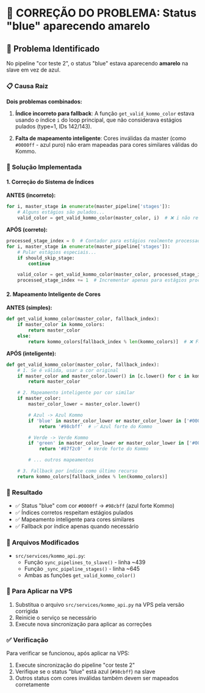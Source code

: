 # 🎨 CORREÇÃO DO PROBLEMA: Status "blue" aparecendo amarelo

## 🚨 Problema Identificado

No pipeline "cor teste 2", o status "blue" estava aparecendo **amarelo** na slave em vez de azul.

### 📋 Causa Raiz

**Dois problemas combinados:**

1. **Índice incorreto para fallback**: A função `get_valid_kommo_color` estava usando o índice `i` do loop principal, que não considerava estágios pulados (type=1, IDs 142/143).

2. **Falta de mapeamento inteligente**: Cores inválidas da master (como `#0000ff` - azul puro) não eram mapeadas para cores similares válidas do Kommo.

### 🔧 Solução Implementada

#### 1. **Correção do Sistema de Índices**

**ANTES (incorreto):**

```python
for i, master_stage in enumerate(master_pipeline['stages']):
    # Alguns estágios são pulados...
    valid_color = get_valid_kommo_color(master_color, i)  # ❌ i não reflete estágios processados
```

**APÓS (correto):**

```python
processed_stage_index = 0  # Contador para estágios realmente processados
for i, master_stage in enumerate(master_pipeline['stages']):
    # Pular estágios especiais...
    if should_skip_stage:
        continue

    valid_color = get_valid_kommo_color(master_color, processed_stage_index)  # ✅ Índice correto
    processed_stage_index += 1  # Incrementar apenas para estágios processados
```

#### 2. **Mapeamento Inteligente de Cores**

**ANTES (simples):**

```python
def get_valid_kommo_color(master_color, fallback_index):
    if master_color in kommo_colors:
        return master_color
    else:
        return kommo_colors[fallback_index % len(kommo_colors)]  # ❌ Fallback cego
```

**APÓS (inteligente):**

```python
def get_valid_kommo_color(master_color, fallback_index):
    # 1. Se é válida, usar a cor original
    if master_color and master_color.lower() in [c.lower() for c in kommo_colors]:
        return master_color

    # 2. Mapeamento inteligente por cor similar
    if master_color:
        master_color_lower = master_color.lower()

        # Azul -> Azul Kommo
        if 'blue' in master_color_lower or master_color_lower in ['#0000ff', '#0066ff', '#4169e1']:
            return '#98cbff'  # ✅ Azul forte do Kommo

        # Verde -> Verde Kommo
        if 'green' in master_color_lower or master_color_lower in ['#00ff00', '#008000']:
            return '#87f2c0'  # Verde forte do Kommo

        # ... outros mapeamentos

    # 3. Fallback por índice como último recurso
    return kommo_colors[fallback_index % len(kommo_colors)]
```

### 🎯 Resultado

- ✅ Status "blue" com cor `#0000ff` → `#98cbff` (azul forte Kommo)
- ✅ Índices corretos respeitam estágios pulados
- ✅ Mapeamento inteligente para cores similares
- ✅ Fallback por índice apenas quando necessário

### 📍 Arquivos Modificados

- `src/services/kommo_api.py`:
  - Função `sync_pipelines_to_slave()` - linha ~439
  - Função `_sync_pipeline_stages()` - linha ~645
  - Ambas as funções `get_valid_kommo_color()`

### 🚀 Para Aplicar na VPS

1. Substitua o arquivo `src/services/kommo_api.py` na VPS pela versão corrigida
2. Reinicie o serviço se necessário
3. Execute nova sincronização para aplicar as correções

### ✅ Verificação

Para verificar se funcionou, após aplicar na VPS:

1. Execute sincronização do pipeline "cor teste 2"
2. Verifique se o status "blue" está azul (`#98cbff`) na slave
3. Outros status com cores inválidas também devem ser mapeados corretamente
